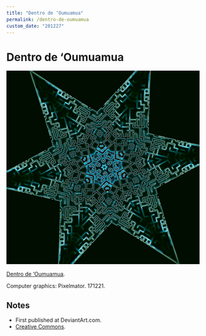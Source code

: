 ```yaml
---
title: "Dentro de ‘Oumuamua"
permalink: /dentro-de-oumuamua
custom_date: "201227"
---
```


# Dentro de ‘Oumuamua

![Dentro de ‘Oumuamua by jProgr](/assets/images/dentro_de_oumuamua.jpg)

[Dentro de ‘Oumuamua](https://www.deviantart.com/jprogr/art/Dentro-de-Oumuamua-721236313).

Computer graphics: Pixelmator. 171221.

## Notes

- First published at DeviantArt.com.
- [Creative Commons](https://creativecommons.org/licenses/by/3.0/).
